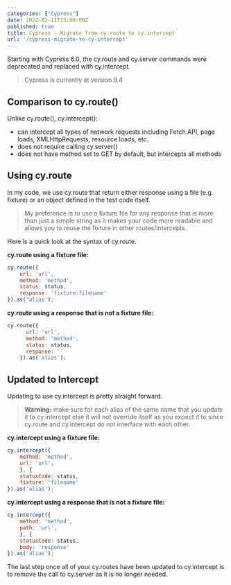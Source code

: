 ```yaml
---
categories: ["Cypress"]
date: 2022-02-11T13:00:00Z
published: true
title: Cypress - Migrate from cy.route to cy.intercept
url: '/cypress-migrate-to-cy-intercept'
---
```


Starting with Cypress 6.0, the cy.route and cy.server commands were deprecated and replaced with cy.intercept.

> Cypress is currently at version 9.4

## Comparison to cy.route()

Unlike cy.route(), cy.intercept():

* can intercept all types of network requests including Fetch API, page loads, XMLHttpRequests, resource loads, etc.
* does not require calling cy.server()
* does not have method set to GET by default, but intercepts all methods

<!--more-->

## Using cy.route

In my code, we use cy.route that return either response using a file (e.g. fixture) or an object defined in the test code itself.

> My preference is to use a fixture file for any response that is more than just a simple string as it makes your code more readable and allows you to reuse the fixture in other routes/intercepts.

Here is a quick look at the syntax of cy.route.

**cy.route using a fixture file:**

```javascript
cy.route({
    url: 'url',
    method: 'method',
    status: status,
    response: 'fixture:filename'
}).as('alias');
```

**cy.route using a response that is not a fixture file:**

```javascript
cy.route({
      url: 'url',
      method: 'method',
      status: status,
      response: ''
    }).as('alias');
```

## Updated to Intercept

Updating to use cy.intercept is pretty straight forward.

> **Warning:** make sure for each alias of the same name that you update it to cy.intercept else it will not override itself as you expect it to since cy.route and cy.intercept do not interface with each other.

**cy.intercept using a fixture file:**

```javascript
cy.intercept({
    method: 'method',
    url: 'url',
    }, {
    statusCode: status,
    fixture: 'filename'
}).as('alias');
```

**cy.intercept using a response that is not a fixture file:**

```javascript
cy.intercept({
    method: 'method',
    path: 'url',
    }, {
    statusCode: status,
    body: 'response'
}).as('alias');
```

The last step once all of your cy.routes have been updated to cy.intercept is to remove the call to cy.server as it is no longer needed.
